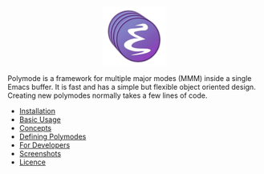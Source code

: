 
<p align="center">
  <img src="img/large-icon.png" 
  width = "25%"
  style="background-color: transparent; border:0;" 
  alt="Polymode Logo"/>
</p>

Polymode is a framework for multiple major modes (MMM) inside a single Emacs
buffer. It is fast and has a simple but flexible object oriented design.
Creating new polymodes normally takes a few lines of code. 

- [Installation](installation.md)
- [Basic Usage](usage.md)
- [Concepts](concepts.md)
- [Defining Polymodes](defining-polymodes.md)
- [For Developers](internals.md)
- [Screenshots](screenshots.md)
- [Licence](licence.md)

